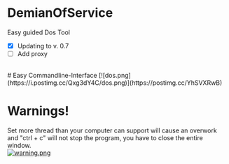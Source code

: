 # DemianOfService
Easy guided Dos Tool
<br/>
- [x] Updating to v. 0.7
- [ ] Add proxy
<br/>
# Easy Commandline-Interface
[![dos.png](https://i.postimg.cc/Qxg3dY4C/dos.png)](https://postimg.cc/YhSVXRwB)

# Warnings!
Set more thread than your computer can support will cause an overwork and "ctrl + c" will not stop the program, you have to close the entire window.
<br/>
[![warning.png](https://i.postimg.cc/BbzG1tLC/warning.png)](https://postimg.cc/ctfzpxcK)
